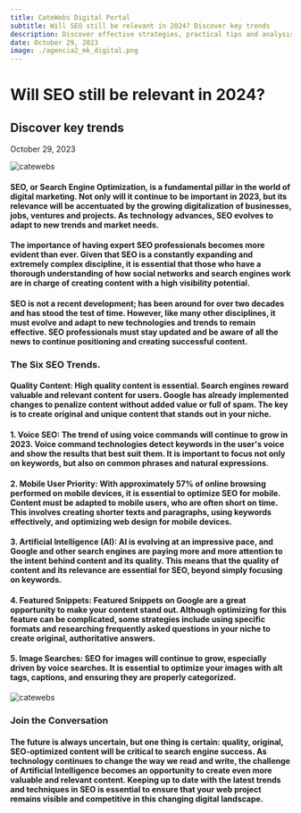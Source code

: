 ```yaml
---
title: CateWebs Digital Portal
subtitle: Will SEO still be relevant in 2024? Discover key trends
description: Discover effective strategies, practical tips and analysis of trends in digital marketing. From SEO and social media to online advertising and data analytics, our blog is designed to help you navigate this changing digital landscape and make the most of your online efforts.
date: October 29, 2023
image: ./agencia2_mk_digital.png
---
```


# Will SEO still be relevant in 2024?
## Discover key trends

October 29, 2023

![catewebs](./agencia2_mk_digital.png)

#### SEO, or Search Engine Optimization, is a fundamental pillar in the world of digital marketing. Not only will it continue to be important in 2023, but its relevance will be accentuated by the growing digitalization of businesses, jobs, ventures and projects. As technology advances, SEO evolves to adapt to new trends and market needs.

#### The importance of having expert SEO professionals becomes more evident than ever. Given that SEO is a constantly expanding and extremely complex discipline, it is essential that those who have a thorough understanding of how social networks and search engines work are in charge of creating content with a high visibility potential.

#### SEO is not a recent development; has been around for over two decades and has stood the test of time. However, like many other disciplines, it must evolve and adapt to new technologies and trends to remain effective. SEO professionals must stay updated and be aware of all the news to continue positioning and creating successful content.

### The Six SEO Trends.

#### Quality Content: High quality content is essential. Search engines reward valuable and relevant content for users. Google has already implemented changes to penalize content without added value or full of spam. The key is to create original and unique content that stands out in your niche.

#### 1. Voice SEO: The trend of using voice commands will continue to grow in 2023. Voice command technologies detect keywords in the user's voice and show the results that best suit them. It is important to focus not only on keywords, but also on common phrases and natural expressions.

#### 2. Mobile User Priority: With approximately 57% of online browsing performed on mobile devices, it is essential to optimize SEO for mobile. Content must be adapted to mobile users, who are often short on time. This involves creating shorter texts and paragraphs, using keywords effectively, and optimizing web design for mobile devices.

#### 3. Artificial Intelligence (AI): AI is evolving at an impressive pace, and Google and other search engines are paying more and more attention to the intent behind content and its quality. This means that the quality of content and its relevance are essential for SEO, beyond simply focusing on keywords.

#### 4. Featured Snippets: Featured Snippets on Google are a great opportunity to make your content stand out. Although optimizing for this feature can be complicated, some strategies include using specific formats and researching frequently asked questions in your niche to create original, authoritative answers.

#### 5. Image Searches: SEO for images will continue to grow, especially driven by voice searches. It is essential to optimize your images with alt tags, captions, and ensuring they are properly categorized.

![catewebs](./agencia3_mk_digital.png)

### Join the Conversation

#### The future is always uncertain, but one thing is certain: quality, original, SEO-optimized content will be critical to search engine success. As technology continues to change the way we read and write, the challenge of Artificial Intelligence becomes an opportunity to create even more valuable and relevant content. Keeping up to date with the latest trends and techniques in SEO is essential to ensure that your web project remains visible and competitive in this changing digital landscape. 